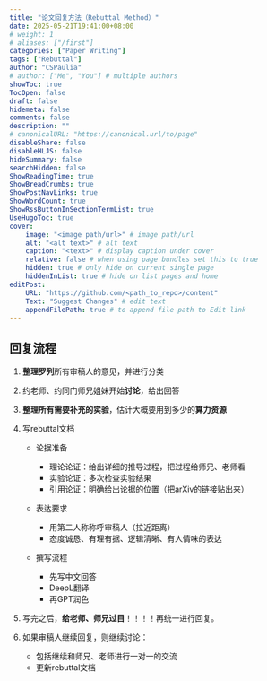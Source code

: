 ```yaml
---
title: "论文回复方法（Rebuttal Method）"
date: 2025-05-21T19:41:00+08:00
# weight: 1
# aliases: ["/first"]
categories: ["Paper Writing"]
tags: ["Rebuttal"]
author: "CSPaulia"
# author: ["Me", "You"] # multiple authors
showToc: true
TocOpen: false
draft: false
hidemeta: false
comments: false
description: ""
# canonicalURL: "https://canonical.url/to/page"
disableShare: false
disableHLJS: false
hideSummary: false
searchHidden: false
ShowReadingTime: true
ShowBreadCrumbs: true
ShowPostNavLinks: true
ShowWordCount: true
ShowRssButtonInSectionTermList: true
UseHugoToc: true
cover:
    image: "<image path/url>" # image path/url
    alt: "<alt text>" # alt text
    caption: "<text>" # display caption under cover
    relative: false # when using page bundles set this to true
    hidden: true # only hide on current single page
    hiddenInList: true # hide on list pages and home
editPost:
    URL: "https://github.com/<path_to_repo>/content"
    Text: "Suggest Changes" # edit text
    appendFilePath: true # to append file path to Edit link
---
```


## 回复流程

1. **整理罗列**所有审稿人的意见，并进行分类

2. 约老师、约同门师兄姐妹开始**讨论**，给出回答

3. **整理所有需要补充的实验**，估计大概要用到多少的**算力资源**

4. 写rebuttal文档

    - 论据准备
      - 理论论证：给出详细的推导过程，把过程给师兄、老师看
      - 实验论证：多次检查实验结果
      - 引用论证：明确给出论据的位置（把arXiv的链接贴出来）

    - 表达要求
      - 用第二人称称呼审稿人（拉近距离）
      - 态度诚恳、有理有据、逻辑清晰、有人情味的表达

    - 撰写流程
      - 先写中文回答
      - DeepL翻译
      - 再GPT润色

5. 写完之后，**给老师、师兄过目**！！！！再统一进行回复。

6. 如果审稿人继续回复，则继续讨论：
   - 包括继续和师兄、老师进行一对一的交流
   - 更新rebuttal文档
